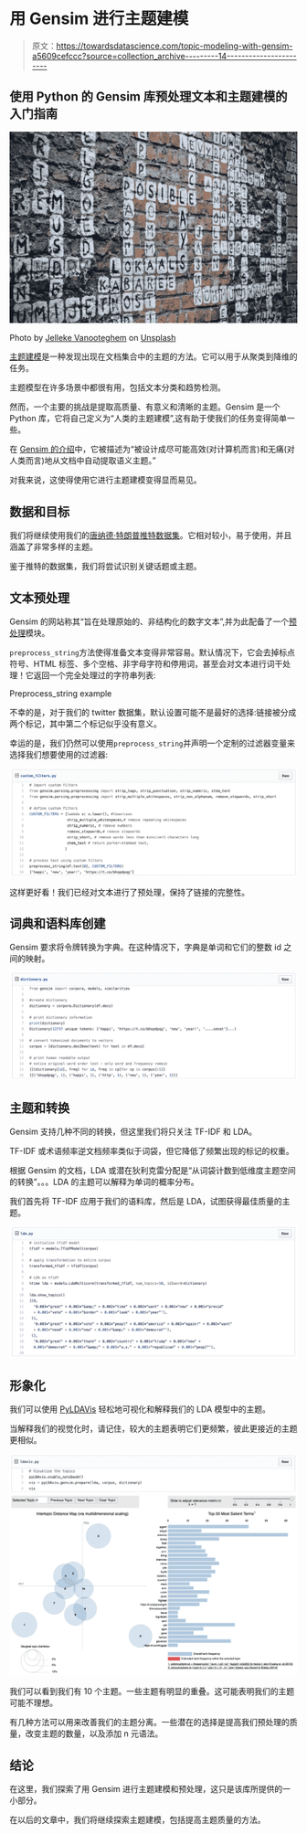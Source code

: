 # 用 Gensim 进行主题建模

> 原文：<https://towardsdatascience.com/topic-modeling-with-gensim-a5609cefccc?source=collection_archive---------14----------------------->

## 使用 Python 的 Gensim 库预处理文本和主题建模的入门指南

![](img/be3dc8f0c857ad42f0d4405d7b7b8670.png)

Photo by [Jelleke Vanooteghem](https://unsplash.com/@ilumire?utm_source=unsplash&utm_medium=referral&utm_content=creditCopyText) on [Unsplash](https://unsplash.com/s/photos/words?utm_source=unsplash&utm_medium=referral&utm_content=creditCopyText)

[主题建模](https://en.wikipedia.org/wiki/Topic_model)是一种发现出现在文档集合中的主题的方法。它可以用于从聚类到降维的任务。

主题模型在许多场景中都很有用，包括文本分类和趋势检测。

然而，一个主要的挑战是提取高质量、有意义和清晰的主题。Gensim 是一个 Python 库，它将自己定义为“人类的主题建模”,这有助于使我们的任务变得简单一些。

在 [Gensim 的介绍](https://radimrehurek.com/gensim/intro.html)中，它被描述为“被设计成尽可能高效(对计算机而言)和无痛(对人类而言)地从文档中自动提取语义主题。”

对我来说，这使得使用它进行主题建模变得显而易见。

## 数据和目标

我们将继续使用我们的[唐纳德·特朗普推特数据集](/my-first-twitter-app-1115a327349e)。它相对较小，易于使用，并且涵盖了非常多样的主题。

鉴于推特的数据集，我们将尝试识别关键话题或主题。

## 文本预处理

Gensim 的网站称其“旨在处理原始的、非结构化的数字文本”,并为此配备了一个[预处理](https://radimrehurek.com/gensim/parsing/preprocessing.html)模块。

`preprocess_string`方法使得准备文本变得非常容易。默认情况下，它会去掉标点符号、HTML 标签、多个空格、非字母字符和停用词，甚至会对文本进行词干处理！它返回一个完全处理过的字符串列表:

Preprocess_string example

不幸的是，对于我们的 twitter 数据集，默认设置可能不是最好的选择:链接被分成两个标记，其中第二个标记似乎没有意义。

幸运的是，我们仍然可以使用`preprocess_string`并声明一个定制的过滤器变量来选择我们想要使用的过滤器:

![](img/f1890aa757521fb4cf1bc91b00c62ee6.png)

这样更好看！我们已经对文本进行了预处理，保持了链接的完整性。

## 词典和语料库创建

Gensim 要求将令牌转换为字典。在这种情况下，字典是单词和它们的整数 id 之间的映射。

![](img/45011b935ed96990d8418a7ae57e790e.png)

## 主题和转换

Gensim 支持几种不同的转换，但这里我们将只关注 TF-IDF 和 LDA。

TF-IDF 或术语频率逆文档频率类似于词袋，但它降低了频繁出现的标记的权重。

根据 Gensim 的文档，LDA 或潜在狄利克雷分配是“从词袋计数到低维度主题空间的转换”。。。LDA 的主题可以解释为单词的概率分布。

我们首先将 TF-IDF 应用于我们的语料库，然后是 LDA，试图获得最佳质量的主题。

![](img/62085a3d2ec10108c40ee528c398e87d.png)

## 形象化

我们可以使用 [PyLDAVis](https://pyldavis.readthedocs.io/en/latest/) 轻松地可视化和解释我们的 LDA 模型中的主题。

当解释我们的视觉化时，请记住，较大的主题表明它们更频繁，彼此更接近的主题更相似。

![](img/185f34374f17de4b4dad0aa12631cd7a.png)![](img/fecc64947ef4014f9e0864e83d07e94d.png)

我们可以看到我们有 10 个主题。一些主题有明显的重叠。这可能表明我们的主题可能不理想。

有几种方法可以用来改善我们的主题分离。一些潜在的选择是提高我们预处理的质量，改变主题的数量，以及添加 n 元语法。

## 结论

在这里，我们探索了用 Gensim 进行主题建模和预处理，这只是该库所提供的一小部分。

在以后的文章中，我们将继续探索主题建模，包括提高主题质量的方法。